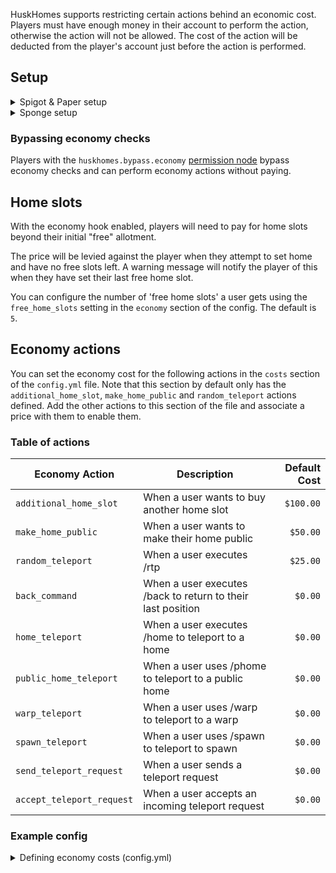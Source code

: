 HuskHomes supports restricting certain actions behind an economic cost. Players must have enough money in their account to perform the action, otherwise the action will not be allowed. The cost of the action will be deducted from the player's account just before the action is performed.

## Setup
<details>
<summary>Spigot & Paper setup</summary>

> **Applies to:** Spigot, Paper

To enable the Economy Hook on Sponge server, install both [Vault](https://www.spigotmc.org/resources/vault.34315/) and a compatible economy plugin. Extended support for [RedisEconomy](https://github.com/Emibergo02/RedisEconomy) is also provided, and the `redis_economy_name` setting can be used to specify the currency to use for transactions. Then, set `enabled` to `true` under the `economy` section of [`config.yml`](config-files).
</details>

<details>
<summary>Sponge setup</summary>

> **Applies to:** Sponge

To enable the Economy Hook on Sponge server, you require a mod installed for managing player economy accounts through the Sponge economy API. Then, set `enabled` to `true` under the `economy` section of [`config.yml`](config-files).
</details>

### Bypassing economy checks
Players with the `huskhomes.bypass.economy` [permission node](commands) bypass economy checks and can perform economy actions without paying.

## Home slots
With the economy hook enabled, players will need to pay for home slots beyond their initial "free" allotment.

The price will be levied against the player when they attempt to set home and have no free slots left. A warning message will notify the player of this when they have set their last free home slot.

You can configure the number of 'free home slots' a user gets using the `free_home_slots` setting in the `economy` section of the config. The default is `5`.

## Economy actions
You can set the economy cost for the following actions in the `costs` section of the `config.yml` file. Note that this section by default only has the `additional_home_slot`, `make_home_public` and `random_teleport` actions defined. Add the other actions to this section of the file and associate a price with them to enable them.

### Table of actions
| Economy Action            | Description                                                 | Default Cost |
|---------------------------|-------------------------------------------------------------|-------------:|
| `additional_home_slot`    | When a user wants to buy another home slot                  |    `$100.00` |
| `make_home_public`        | When a user wants to make their home public                 |     `$50.00` |
| `random_teleport`         | When a user executes /rtp                                   |     `$25.00` |
| `back_command`            | When a user executes /back to return to their last position |      `$0.00` |
| `home_teleport`           | When a user executes /home to teleport to a home            |      `$0.00` |
| `public_home_teleport`    | When a user uses /phome to teleport to a public home        |      `$0.00` |
| `warp_teleport`           | When a user uses /warp to teleport to a warp                |      `$0.00` |
| `spawn_teleport`          | When a user uses /spawn to teleport to spawn                |      `$0.00` |
| `send_teleport_request`   | When a user sends a teleport request                        |      `$0.00` |
| `accept_teleport_request` | When a user accepts an incoming teleport request            |      `$0.00` |


### Example config
<details>
<summary>Defining economy costs (config.yml)</summary>

```yaml
# Require money to perform certain actions. Check https://william278.net/docs/huskhomes/economy-hook for available actions
costs:
    additional_home_slot: 100.0
    make_home_public: 50.0
    random_teleport: 25.0
    back_command: 0.0
    home_teleport: 0.0
    public_home_teleport: 0.0
    warp_teleport: 0.0
    spawn_teleport: 0.0
    send_teleport_request: 0.0
    accept_teleport_request: 0.0
```
</details>